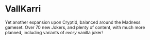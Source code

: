 # VallKarri
Yet another expansion upon Cryptid, balanced around the Madness gameset.
Over 70 new Jokers, and plenty of content, with much more planned, including variants of *every* vanilla joker!